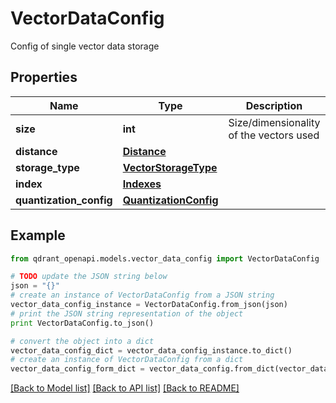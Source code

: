 # VectorDataConfig

Config of single vector data storage

## Properties
Name | Type | Description | Notes
------------ | ------------- | ------------- | -------------
**size** | **int** | Size/dimensionality of the vectors used | 
**distance** | [**Distance**](Distance.md) |  | 
**storage_type** | [**VectorStorageType**](VectorStorageType.md) |  | 
**index** | [**Indexes**](Indexes.md) |  | 
**quantization_config** | [**QuantizationConfig**](QuantizationConfig.md) |  | [optional] 

## Example

```python
from qdrant_openapi.models.vector_data_config import VectorDataConfig

# TODO update the JSON string below
json = "{}"
# create an instance of VectorDataConfig from a JSON string
vector_data_config_instance = VectorDataConfig.from_json(json)
# print the JSON string representation of the object
print VectorDataConfig.to_json()

# convert the object into a dict
vector_data_config_dict = vector_data_config_instance.to_dict()
# create an instance of VectorDataConfig from a dict
vector_data_config_form_dict = vector_data_config.from_dict(vector_data_config_dict)
```
[[Back to Model list]](../README.md#documentation-for-models) [[Back to API list]](../README.md#documentation-for-api-endpoints) [[Back to README]](../README.md)



